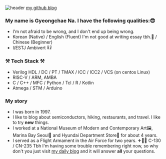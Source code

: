 ![header](https://capsule-render.vercel.app/api?type=waving&color=gradient&height=150&section=header&text=Gyeongchae%20Na%&fontSize=45)
[my github blog](https://gc-na.github.io "github blog로 이동")
### My name is Gyeongchae Na. I have the following qualities:😎
- I'm not afraid to be wrong, and I don't end up being wrong.
- Korean (Native) / English (Fluent) I'm not good at writing essay tbh.🤫 / Chinese (Beginner)
- I/ESTJ Ambivert ꂒꂯ
### ⚒ Tech Stack ⚒
- Verilog HDL / DC / PT / TMAX / ICC / ICC2 / VCS (on centos Linux)
- RISC-V / ARM, AMBA
- C / C++ / MFC / Python / Tcl / R / Kotlin
- Atmega / STM / Arduino
### My story
- I was born in 1997.
- I like to blog about semiconductors, hiking, restaurants, and travel. I like to try __new__ things.<!-- I am preparing to enter law school⚖, and in the future I will become a patent attorney in the field of electronics. 👨‍🏫+👨‍🔧=🤯-->
- I worked at a National Museum of Modern and Contemporary Art🖼, Marina Bay Seoul🏩 and Hyundai Department Store🏬 for about 4 years.
- I served as a Flight Armament in the Air Force for two years. ✈👨‍✈️ C-130 / CN-235
Tbh I'm having some trouble remembering right now, so why don't you just visit [my daily blog](https://blog.naver.com/gc_na) and it will answer **all** your questions.
